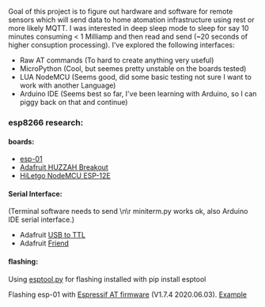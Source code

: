 Goal of this project is to figure out hardware and software for remote sensors which will send data to home atomation infrastructure using rest or more likely MQTT. I was interested in deep sleep mode to sleep for say 10 minutes consuming < 1 Milliamp and then read and send (~20 seconds of higher consuption processing). I've explored the following interfaces:

- Raw AT commands (To hard to create anything very useful)
- MicroPython (Cool, but seemes pretty unstable on the boards tested)
- LUA NodeMCU (Seems good, did some basic testing not sure I want to work with another Language)
- Arduino IDE (Seems best so far, I've been learning with Arduino, so I can piggy back on that and continue)

### esp8266 research:
#### boards:
  - [esp-01](https://www.amazon.com/gp/product/B07WTBX6QK)
  - [Adafruit HUZZAH Breakout](https://www.adafruit.com/product/2471?gclid=Cj0KCQjw0caCBhCIARIsAGAfuMwYJhK4BSxBEPRQ4VUXTi3n2HCp3yLLs-bW9CtIB9SMHkCAoDBkC3caAquLEALw_wcB)
  - [HiLetgo NodeMCU ESP-12E](https://www.amazon.com/gp/product/B081CSJV2V)
 
#### Serial Interface:

(Terminal software needs to send \n\r miniterm.py works ok, also Arduino IDE serial interface.)
  - Adafruit [USB to TTL](https://www.adafruit.com/product/954?gclid=Cj0KCQjw0caCBhCIARIsAGAfuMzYtA6iFOP_1GGoUyxvZxqZRbhfdzQe0sQp620ku4pbGZ-kngWaLz0aAkZJEALw_wcB)
  - Adafruit [Friend](https://www.adafruit.com/product/3309)

#### flashing:
Using [esptool.py](https://github.com/espressif/esptool) for flashing installed with pip install esptool

Flashing esp-01 with [Espressif AT firmware](https://www.espressif.com/en/support/download/at) (V1.7.4	2020.06.03). [Example](https://github.com/weinhouse/Random-Fun-Projects/blob/master/esp8266/AT_firmware.md)
